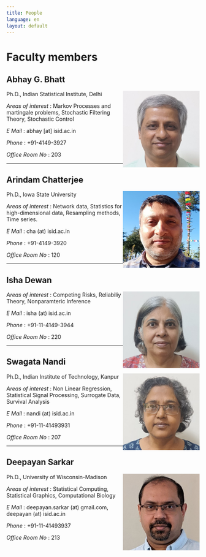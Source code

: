 ```yaml
---
title: People
language: en
layout: default
---
```


# Faculty members

## Abhay G. Bhatt

<img class="fphoto" style="float:right; max-height:200px;" src="photos/faculty/abhay-bhatt.jpg" />

Ph.D., Indian Statistical Institute, Delhi

_Areas of interest_ : Markov Processes and martingale problems,
Stochastic Filtering Theory, Stochastic Control

_E Mail_ : abhay [at] isid.ac.in

_Phone_ : +91-4149-3927

_Office Room No_ : 203

* * *

## Arindam Chatterjee

<img class="fphoto" style="float:right; max-height:200px;" src="photos/faculty/arindam-chatterjee.jpg" />

Ph.D., Iowa State University

_Areas of interest_ : Network data, Statistics for high-dimensional data, Resampling methods, Time series.

_E Mail_ : cha (at) isid.ac.in

_Phone_ : +91-4149-3920

_Office Room No_ : 120


* * *

## Isha Dewan

<img class="fphoto" style="float:right; max-height:200px;" src="photos/faculty/isha-dewan.jpg" />

_Areas of interest_ : Competing Risks, Reliabiliy Theory, Nonparamteric Inference

_E Mail_ : isha (at) isid.ac.in

_Phone_ : +91-11-4149-3944

_Office Room No_ : 220

* * *

## Swagata Nandi

<img class="fphoto" style="float:right; max-height:200px;" src="photos/faculty/swagata-nandi.jpg" />

Ph.D., Indian Institute of Technology, Kanpur

_Areas of interest_ : Non Linear Regression, Statistical Signal Processing, Surrogate Data, Survival Analysis

_E Mail_ : nandi (at) isid.ac.in

_Phone_ : +91-11-41493931

_Office Room No_ : 207


* * *

## Deepayan Sarkar

<img class="fphoto" style="float:right; max-height:200px;" src="photos/faculty/deepayan-sarkar.jpg" />

Ph.D., University of Wisconsin-Madison

_Areas of interest_ : Statistical Computing, Statistical Graphics, Computational Biology

_E Mail_ : deepayan.sarkar (at) gmail.com, deepayan (at) isid.ac.in

_Phone_ : +91-11-41493937

_Office Room No_ : 213


<!--

* * *

<img class="fphoto" style="float:right; max-height:200px;" src="photos/faculty/soham-sarkar.jpg" />

## Soham Sarkar

Ph.D., Indian Statistical Institute, Kolkata

_Areas of interest_ : High-dimensional Data, Functional Data, Statistical Learning

_E Mail_ : sohamsarkar (at) isid.ac.in

_Phone_ : +91-11-4149-3960 

_Office Room No_ : 312 

-->
